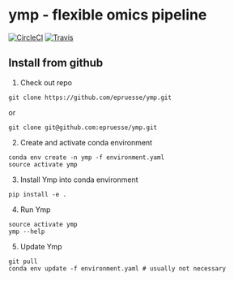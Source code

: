 # ymp - flexible omics pipeline

[![CircleCI](https://img.shields.io/circleci/project/github/epruesse/ymp.svg?label=CircleCI)](https://circleci.com/gh/epruesse/ymp)
[![Travis](https://img.shields.io/travis/epruesse/ymp.svg?label=TravisCI)](https://travis-ci.org/epruesse/ymp)

## Install from github

1. Check out repo
  ```
  git clone https://github.com/epruesse/ymp.git
  ```
  or
  ```
  git clone git@github.com:epruesse/ymp.git
  ```

2. Create and activate conda environment
  ```
  conda env create -n ymp -f environment.yaml
  source activate ymp
  ```

3. Install Ymp into conda environment
  ```
  pip install -e .
  ```

4. Run Ymp
  ```
  source activate ymp
  ymp --help
  ```

5. Update Ymp
  ```
  git pull
  conda env update -f environment.yaml # usually not necessary
  ```
